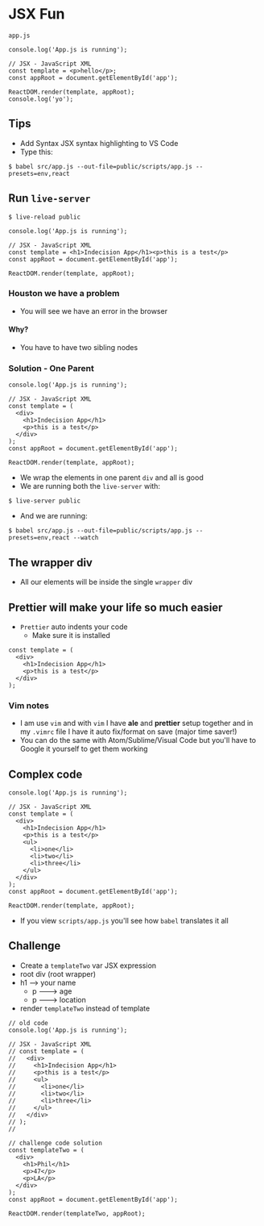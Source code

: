 # JSX Fun
`app.js`

```
console.log('App.js is running');

// JSX - JavaScript XML
const template = <p>hello</p>;
const appRoot = document.getElementById('app');

ReactDOM.render(template, appRoot);
console.log('yo');
```

## Tips
* Add Syntax JSX syntax highlighting to VS Code
* Type this:

`$ babel src/app.js --out-file=public/scripts/app.js --presets=env,react`

## Run `live-server`

`$ live-reload public`

```
console.log('App.js is running');

// JSX - JavaScript XML
const template = <h1>Indecision App</h1><p>this is a test</p>
const appRoot = document.getElementById('app');

ReactDOM.render(template, appRoot);
```

### Houston we have a problem
* You will see we have an error in the browser

#### Why?
* You have to have two sibling nodes

### Solution - One Parent 

```
console.log('App.js is running');

// JSX - JavaScript XML
const template = (
  <div>
    <h1>Indecision App</h1>
    <p>this is a test</p>
  </div>
);
const appRoot = document.getElementById('app');

ReactDOM.render(template, appRoot);
```

* We wrap the elements in one parent `div` and all is good
* We are running both the `live-server` with:

`$ live-server public`

* And we are running:

`$ babel src/app.js --out-file=public/scripts/app.js --presets=env,react --watch`

## The wrapper div
* All our elements will be inside the single `wrapper` div

## Prettier will make your life so much easier
* `Prettier` auto indents your code
  - Make sure it is installed

```
const template = (
  <div>
    <h1>Indecision App</h1>
    <p>this is a test</p>
  </div>
);
```

### Vim notes
* I am use `vim` and with `vim` I have **ale** and **prettier** setup together and in my `.vimrc` file I have it auto fix/format on save (major time saver!)
* You can do the same with Atom/Sublime/Visual Code but you'll have to Google it yourself to get them working

## Complex code
```
console.log('App.js is running');

// JSX - JavaScript XML
const template = (
  <div>
    <h1>Indecision App</h1>
    <p>this is a test</p>
    <ul>
      <li>one</li>
      <li>two</li>
      <li>three</li>
    </ul>
  </div>
);
const appRoot = document.getElementById('app');

ReactDOM.render(template, appRoot);
```

* If you view `scripts/app.js` you'll see how `babel` translates it all

## Challenge
* Create a `templateTwo` var JSX expression
* root div (root wrapper)
*   h1 --> your name
    -   p ---> age
    -   p ---> location
*   render `templateTwo` instead of template

```
// old code
console.log('App.js is running');

// JSX - JavaScript XML
// const template = (
//   <div>
//     <h1>Indecision App</h1>
//     <p>this is a test</p>
//     <ul>
//       <li>one</li>
//       <li>two</li>
//       <li>three</li>
//     </ul>
//   </div>
// );
//

// challenge code solution
const templateTwo = (
  <div>
    <h1>Phil</h1>
    <p>47</p>
    <p>LA</p>
  </div>
);
const appRoot = document.getElementById('app');

ReactDOM.render(templateTwo, appRoot);
```




